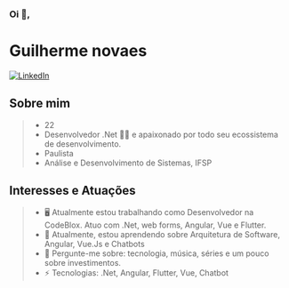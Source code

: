 ### Oi 👋,

# Guilherme novaes

[![LinkedIn](https://img.shields.io/static/v1?label=LinkedIn&message=%20&color=blue&logo=LinkedIn&style=flat-square&logoColor=white)](https://www.linkedin.com/in/guilherme-novaes-00a322125/)

## Sobre mim

> * 22
> * Desenvolvedor .Net 👨‍💻 e apaixonado por todo seu ecossistema de desenvolvimento.
> * Paulista
> * Análise e Desenvolvimento de Sistemas, IFSP

## Interesses e Atuações

> - :desktop_computer: Atualmente estou trabalhando como Desenvolvedor na CodeBlox. Atuo com .Net, web forms, Angular, Vue e Flutter.
> - 🌱 Atualmente, estou aprendendo sobre Arquitetura de Software, Angular, Vue.Js e Chatbots
> - 💬 Pergunte-me sobre: ​​tecnologia, música, séries e um pouco sobre investimentos.
> - ⚡ Tecnologias: .Net, Angular, Flutter, Vue, Chatbot
